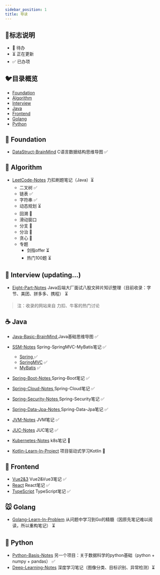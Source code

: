 ```yaml
---
sidebar_position: 1
title: 导读
---
```


## :milky_way:标志说明

* 🚫 待办
* ⏳ 正在更新
* ✅ 已办项



## :bird:目录概览

* [Foundation](#foundation)
* [Algorithm](#algorithm)
* [Interview](#Interview)
* [Java](#java)
* [Frontend](#Frontend)
* [Golang](#golang)
* [Python](#python)


## :baby_chick: Foundation

* [DataStruct-BrainMind](https://github.com/zhiyu1998/My-Learn-Notes/tree/master/DataStruct-BrainMind)  C语言数据结构思维导图 ✅ 



## :penguin: Algorithm

* [LeetCode-Notes](https://github.com/zhiyu1998/My-Learn-Notes/tree/master/LeetCode-Notes) 力扣刷题笔记（Java）⏳ 
  * 二叉树  ✅
  * 链表 ✅
  * 字符串  ✅
  * 动态规划 ⏳
  * 回溯 🚫
  * 滑动窗口
  * 分支 🚫
  * 分治 🚫
  * 贪心 🚫
  * 专题
    * 剑指offer ⏳
    * 热门100题 ⏳



## :tiger: Interview (updating...)

* [Eight-Part-Notes](https://github.com/zhiyu1998/My-Learn-Notes/tree/master/Eight-Part-Notes) Java后端大厂面试八股文碎片知识整理（目前收录：字节、美团、拼多多、携程） ⏳ 

> 注：收录的网站来自 力扣、牛客的热门讨论



## :coffee: Java

* [Java-Basic-BrainMind ](https://github.com/zhiyu1998/My-Learn-Notes/tree/master/Java-Basic-BrainMind)  Java基础思维导图 ✅ 
* [SSM-Notes](https://github.com/zhiyu1998/My-Learn-Notes/tree/master/SSM-Notes)  Spring-SpringMVC-MyBatis笔记 ✅ 
  * [Spring ](https://github.com/zhiyu1998/Computer-Science-Learn-Notes/tree/master/SSM-Notes/Spring) ✅
  * [SpringMVC](https://github.com/zhiyu1998/Computer-Science-Learn-Notes/tree/master/SSM-Notes/SpringMVC) ✅
  * [MyBatis](https://github.com/zhiyu1998/Computer-Science-Learn-Notes/tree/master/SSM-Notes/MyBatis) ✅

* [Spring-Boot-Notes ](https://github.com/zhiyu1998/My-Learn-Notes/tree/master/Spring-Boot-Notes) Spring-Boot笔记 ✅ 
* [Spring-Cloud-Notes ](https://github.com/zhiyu1998/My-Learn-Notes/tree/master/Spring-Cloud-Notes)  Spring-Cloud笔记 ✅ 
* [Spring-Security-Notes ](https://github.com/zhiyu1998/My-Learn-Notes/tree/master/Spring-Security-Notes)  Spring-Security笔记 ✅ 
* [Spring-Data-Jpa-Notes ](https://github.com/zhiyu1998/My-Learn-Notes/tree/master/Spring-Data-Jpa-Notes)  Spring-Data-Jpa笔记 ✅ 
* [JVM-Notes](https://github.com/zhiyu1998/My-Learn-Notes/tree/master/JVM-Notes) JVM笔记 ✅ 
* [JUC-Notes](https://github.com/zhiyu1998/My-Learn-Notes/tree/master/JUC-Notes) JUC笔记 ✅ 
* [Kubernetes-Notes](https://github.com/zhiyu1998/My-Learn-Notes/tree/master/Kubernetes-Notes) k8s笔记 🚫
* [Kotlin-Learn-In-Project](https://github.com/zhiyu1998/My-Learn-Notes/tree/master/Kotlin-Learn-In-Project) 项目驱动式学习Kotlin 🚫



## :ocean: Frontend

* [Vue2&3](https://github.com/zhiyu1998/Computer-Science-Learn-Notes/tree/master/Vue2%263-Notes) Vue2&Vue3笔记 ✅ 
* [React](https://github.com/zhiyu1998/Computer-Science-Learn-Notes/tree/master/React-Notes) React笔记 ✅ 
* [TypeScript](https://github.com/zhiyu1998/Computer-Science-Learn-Notes/tree/master/TypeScript-Notes) TypeScript笔记 ✅ 



## :mouse: Golang

* [Golang-Learn-In-Problem](https://github.com/zhiyu1998/My-Learn-Notes/tree/master/Golang-Learn-In-Problem)   从问题中学习到Go的精髓（因原先笔记难以阅读，所以重构笔记） ⏳



## :snake: Python

* [ Python-Basis-Notes](https://github.com/zhiyu1998/Python-Basis-Notes) 另一个项目：关于数据科学的python基础（python + numpy + pandas） ✅ 
* [Deep-Learning-Notes](https://github.com/zhiyu1998/My-Learn-Notes/tree/master/Deep-Learning-Notes)  深度学习笔记（图像分类、目标识别、异常检测）⏳ 
